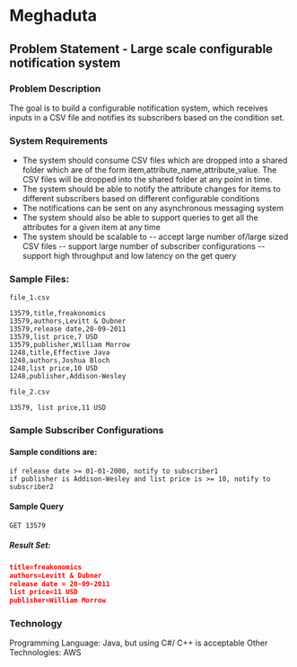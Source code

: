 # Meghaduta

## Problem Statement - Large scale configurable notification system
### Problem Description
The goal is to build a configurable notification system, which receives inputs in a CSV file and notifies its subscribers based on the condition set.

### System Requirements

- The system should consume CSV files which are dropped into a shared folder which are of the form item,attribute_name,attribute_value. The CSV files will be dropped into the shared folder at any point in time.
- The system should be able to notify the attribute changes for items to different subscribers based on different configurable conditions
- The notifications can be sent on any asynchronous messaging system
- The system should also be able to support queries to get all the attributes for a given item at any time
- The system should be scalable to
-- accept large number of/large sized CSV files
-- support large number of subscriber configurations
-- support high throughput and low latency on the get query

### Sample Files:

`file_1.csv`

```csv
13579,title,freakonomics
13579,authors,Levitt & Dubner
13579,release date,20-09-2011
13579,list price,7 USD
13579,publisher,William Morrow
1248,title,Effective Java
1248,authors,Joshua Bloch
1248,list price,10 USD
1248,publisher,Addison-Wesley
```

`file_2.csv`

```csv
13579, list price,11 USD
```

### Sample Subscriber Configurations

#### Sample conditions are: 
```
if release date >= 01-01-2000, notify to subscriber1 
if publisher is Addison-Wesley and list price is >= 10, notify to subscriber2
```

#### Sample Query
```
GET 13579
```

##### Result Set:
```json
title=freakonomics
authors=Levitt & Dubner
release date = 20-09-2011
list price=11 USD
publisher=William Morrow
````

### Technology

Programming Language: Java, but using C#/ C++ is acceptable 
Other Technologies: AWS

